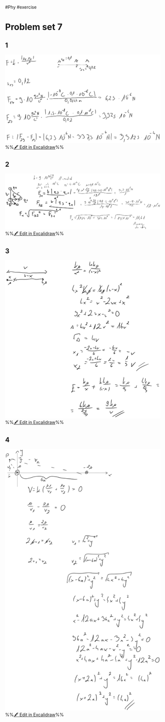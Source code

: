 #Phy #exercise 

# Problem set 7
## 1
![](attachments/Exercise%205.06.2024%2005.06.2024%2012_20_55.excalidraw.svg)
%%[🖋 Edit in Excalidraw](attachments/Exercise%205.06.2024%2005.06.2024%2012_20_55.excalidraw.md)%%

## 2
![](attachments/Exercise%205.06.2024%2005.06.2024%2012_35_13.excalidraw.svg)
%%[🖋 Edit in Excalidraw](attachments/Exercise%205.06.2024%2005.06.2024%2012_35_13.excalidraw.md)%%

## 3
![](attachments/Exercise%205.06.2024%2005.06.2024%2012_46_41.excalidraw.svg)
%%[🖋 Edit in Excalidraw](attachments/Exercise%205.06.2024%2005.06.2024%2012_46_41.excalidraw.md)%%

## 4
![](attachments/Exercise%205.06.2024%2005.06.2024%2013_04_07.excalidraw.svg)
%%[🖋 Edit in Excalidraw](attachments/Exercise%205.06.2024%2005.06.2024%2013_04_07.excalidraw.md)%%